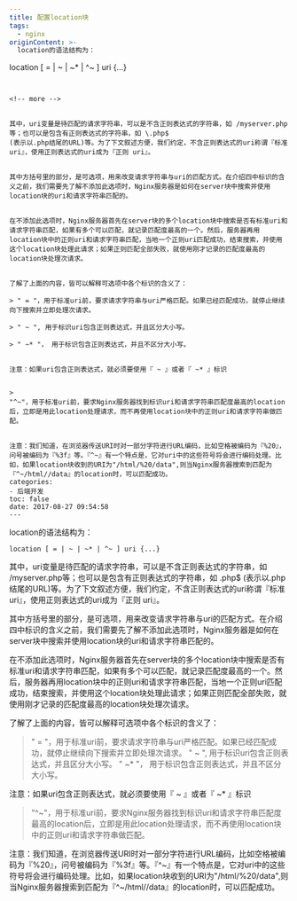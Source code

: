 ```yaml
---
title: 配置location块
tags:
  - nginx
originContent: >-
  location的语法结构为：

  ```

  location [ = | ~ | ~* | ^~ ] uri {...}

  ```


  <!-- more -->


  其中，uri变量是待匹配的请求字符串，可以是不含正则表达式的字符串，如 /myserver.php等；也可以是包含有正则表达式的字符串，如 \.php$
  (表示以.php结尾的URL)等。为了下文叙述方便，我们约定，不含正则表达式的uri称谓『标准 uri』，使用正则表达式的uri成为『正则 uri』。


  其中方括号里的部分，是可选项，用来改变请求字符串与uri的匹配方式。在介绍四中标识的含义之前，我们需要先了解不添加此选项时，Nginx服务器是如何在server块中搜索并使用location块的uri和请求字符串匹配的。


  在不添加此选项时，Nginx服务器首先在server块的多个location块中搜索是否有标准uri和请求字符串匹配，如果有多个可以匹配，就记录匹配度最高的一个。然后，服务器再用location块中的正则uri和请求字符串匹配，当地一个正则uri匹配成功，结束搜索，并使用这个location块处理此请求；如果正则匹配全部失败，就使用刚才记录的匹配度最高的location块处理次请求。


  了解了上面的内容，皆可以解释可选项中各个标识的含义了：

  > " = "，用于标准uri前，要求请求字符串与uri严格匹配。如果已经匹配成功，就停止继续向下搜索并立即处理次请求。

  > " ~ ", 用于标识uri包含正则表达式，并且区分大小写。

  > " ~* "， 用于标识包含正则表达式，并且不区分大小写。


  注意：如果uri包含正则表达式，就必须要使用『 ~ 』或者『 ~* 』标识


  >
  "^~"，用于标准uri前，要求Nginx服务器找到标识uri和请求字符串匹配度最高的location后，立即是用此location处理请求，而不再使用location块中的正则uri和请求字符串做匹配。


  注意：我们知道，在浏览器传送URI时对一部分字符进行URL编码，比如空格被编码为『%20』，问号被编码为『%3f』等。『^~』有一个特点是，它对uri中的这些符号将会进行编码处理。比如，如果location块收到的URI为"/html/%20/data",则当Nginx服务器搜索到匹配为『^~/html//data』的location时，可以匹配成功。
categories:
  - 后端开发
toc: false
date: 2017-08-27 09:54:58
---
```


location的语法结构为：
```
location [ = | ~ | ~* | ^~ ] uri {...}
```

<!-- more -->

其中，uri变量是待匹配的请求字符串，可以是不含正则表达式的字符串，如 /myserver.php等；也可以是包含有正则表达式的字符串，如 \.php$ (表示以.php结尾的URL)等。为了下文叙述方便，我们约定，不含正则表达式的uri称谓『标准 uri』，使用正则表达式的uri成为『正则 uri』。

其中方括号里的部分，是可选项，用来改变请求字符串与uri的匹配方式。在介绍四中标识的含义之前，我们需要先了解不添加此选项时，Nginx服务器是如何在server块中搜索并使用location块的uri和请求字符串匹配的。

在不添加此选项时，Nginx服务器首先在server块的多个location块中搜索是否有标准uri和请求字符串匹配，如果有多个可以匹配，就记录匹配度最高的一个。然后，服务器再用location块中的正则uri和请求字符串匹配，当地一个正则uri匹配成功，结束搜索，并使用这个location块处理此请求；如果正则匹配全部失败，就使用刚才记录的匹配度最高的location块处理次请求。

了解了上面的内容，皆可以解释可选项中各个标识的含义了：
> " = "，用于标准uri前，要求请求字符串与uri严格匹配。如果已经匹配成功，就停止继续向下搜索并立即处理次请求。
> " ~ ", 用于标识uri包含正则表达式，并且区分大小写。
> " ~* "， 用于标识包含正则表达式，并且不区分大小写。

注意：如果uri包含正则表达式，就必须要使用『 ~ 』或者『 ~* 』标识

> "^~"，用于标准uri前，要求Nginx服务器找到标识uri和请求字符串匹配度最高的location后，立即是用此location处理请求，而不再使用location块中的正则uri和请求字符串做匹配。

注意：我们知道，在浏览器传送URI时对一部分字符进行URL编码，比如空格被编码为『%20』，问号被编码为『%3f』等。『^~』有一个特点是，它对uri中的这些符号将会进行编码处理。比如，如果location块收到的URI为"/html/%20/data",则当Nginx服务器搜索到匹配为『^~/html//data』的location时，可以匹配成功。